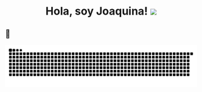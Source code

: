 <h1 align="center">Hola, soy Joaquina! <img src="https://media.giphy.com/media/hvRJCLFzcasrR4ia7z/giphy.gif" width="35"></h1>

## 🐍 
	
<p align = "center">
	<img src = "https://github.com/7oSkaaa/7oSkaaa/blob/output/github-contribution-grid-snake.svg?" alt = "Snake Game"/>
</p>
